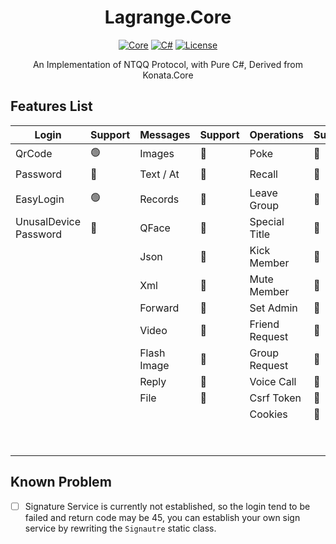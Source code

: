 <div align="center">

# Lagrange.Core

[![Core](https://img.shields.io/badge/Lagrange-Core-blue)](#)
[![C#](https://img.shields.io/badge/.NET-%207-blue)](#)
[![License](https://img.shields.io/static/v1?label=LICENSE&message=MIT&color=lightrey)](#)

An Implementation of NTQQ Protocol, with Pure C#, Derived from Konata.Core

</div>

## Features List
| Login                     | Support | Messages    | Support    | Operations     | Support   | Events              | Support |
|---------------------------|---------|:------------|:-----------|:---------------|:----------|:--------------------|:--------|
| QrCode                    | 🟢      | Images      | 🔴         | Poke           | 🔴        | Captcha             | 🔴      |
| Password                  | 🔴      | Text / At   | 🔴         | Recall         | 🔴        | BotOnline           | 🟢      |
| EasyLogin                 | 🟢      | Records     | 🔴         | Leave Group    | 🔴        | BotOffline          | 🔴      |
| UnusalDevice<br/>Password | 🔴      | QFace       | 🔴         | Special Title  | 🔴        | Message             | 🔴      |
|                           |         | Json        | 🔴         | Kick Member    | 🔴        | Poke                | 🔴      |
|                           |         | Xml         | 🔴         | Mute Member    | 🔴        | MessageRecall       | 🔴      |
|                           |         | Forward     | 🔴         | Set Admin      | 🔴        | GroupMemberDecrease | 🔴      |
|                           |         | Video       | 🔴         | Friend Request | 🔴        | GroupMemberIncrease | 🔴      |
|                           |         | Flash Image | 🔴         | Group Request  | 🔴        | GroupPromoteAdmin   | 🔴      |
|                           |         | Reply       | 🔴         | Voice Call     | 🔴        | GroupInvite         | 🔴      |
|                           |         | File        | 🔴         | Csrf Token     | 🔴        | GroupRequestJoin    | 🔴      |
|                           |         |             |            | Cookies        | 🔴        | FriendRequest       | 🔴      |
|                           |         |             |            |                |           | FriendTyping        | 🔴      |
|                           |         |             |            |                |           | FriendVoiceCall     | 🔴      |

## Known Problem
- [ ] Signature Service is currently not established, so the login tend to be failed and return code may be 45, you can establish your own sign service by rewriting the `Signautre` static class.